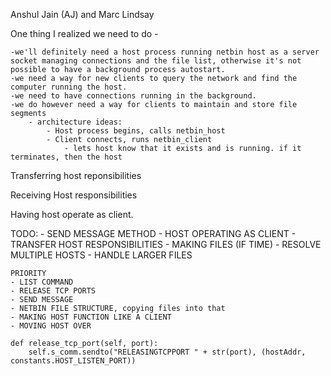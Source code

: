 Anshul Jain (AJ) and Marc Lindsay

One thing I realized we need to do - 

	-we'll definitely need a host process running netbin host as a server socket managing connections and the file list, otherwise it's not possible to have a background process autostart.
	-we need a way for new clients to query the network and find the computer running the host.
	-we need to have connections running in the background.
	-we do however need a way for clients to maintain and store file segments
		- architecture ideas: 
			- Host process begins, calls netbin_host
			- Client connects, runs netbin_client
				- lets host know that it exists and is running. if it terminates, then the host



Transferring host reponsibilities

Receiving Host responsibilities

Having host operate as client.


TODO:
	- SEND MESSAGE METHOD
	- HOST OPERATING AS CLIENT
	- TRANSFER HOST RESPONSIBILITIES
	- MAKING FILES (IF TIME)
	- RESOLVE MULTIPLE HOSTS
	- HANDLE LARGER FILES


	PRIORITY
	- LIST COMMAND
	- RELEASE TCP PORTS
	- SEND MESSAGE
	- NETBIN FILE STRUCTURE, copying files into that
	- MAKING HOST FUNCTION LIKE A CLIENT
	- MOVING HOST OVER

	def release_tcp_port(self, port):
		self.s_comm.sendto("RELEASINGTCPPORT " + str(port), (hostAddr, constants.HOST_LISTEN_PORT))